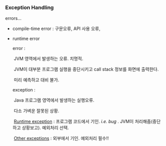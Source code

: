 ### Exception Handling

errors...

* compile-time error : 구문오류, API 사용 오류,

* runtime error

  

  error : 

  ​	 JVM 영역에서 발생하는 오류. 치명적. 

  ​	 JVM이 대부분 프로그램 실행을 중단시키고 call stack 정보를 화면에 출력한다.

  ​	미리 예측하고 대비 불가.

  

  exception :

  ​	Java 프로그램 영역에서 발생하는 실행오류.

  ​	다소 가벼운 잘못된 상황.
  
  ​	<u>Runtime exception</u> : 프로그램 코드에서 기인. *i.e. bug* .  JVM이 처리해줌(중단하고 상황보고). 예외처리 선택.
  
  ​	<u>Other exceptions</u> : 외부에서 기인. 예외처리 필수!!

